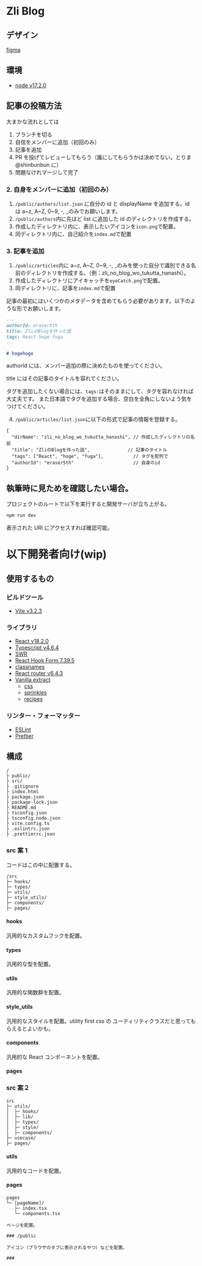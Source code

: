 # Zli Blog

## デザイン

[figma](https://www.figma.com/file/BeealdPJxbboY3Uh9k17vg/ZliBlog?node-id=109%3A990&t=cqelnDMyiYIpFclv-1)

## 環境

- [node v17.2.0](https://nodejs.org/ja/)

## 記事の投稿方法

大まかな流れとしては

1. ブランチを切る
2. 自信をメンバーに追加（初回のみ）
3. 記事を追加
4. PR を投げてレビューしてもらう（誰にしてもらうかは決めてない。とりま@shinbunbun に）
5. 問題なけれマージして完了

### 2. 自身をメンバーに追加（初回のみ）

1. `/public/authors/list.json` に自分の id と displayName を追加する。id は a~z, A~Z, 0~9, -, \_のみでお願いします。
2. `/public/authors`内に先ほど list に追加した id のディレクトリを作成する。
3. 作成したディレクトリ内に、表示したいアイコンを`icon.png`で配置。
4. 同ディレクトリ内に、自己紹介を`index.md`で配置

### 3. 記事を追加

1. `/public/articles`内に a~z, A~Z, 0~9, -, \_のみを使った自分で識別できる名前のディレクトリを作成する。（例：zli_no_blog_wo_tukutta_hanashi）。
2. 作成したディレクトリにアイキャッチを`eyeCatch.png`で配置。
3. 同ディレクトリに、記事を`index.md`で配置

記事の最初にはいくつかのメタデータを含めてもらう必要があります。以下のような形でお願いします。

```md
---
authorId: eraser5th
title: ZliのBlogを作った話
tags: React hoge fuga
---

# hogehoge
```

authorId には、メンバー追加の際に決めたものを使ってください。

title にはその記事のタイトルを容れてください。

タグを追加したくない場合には、`tags:`はそのままにして、タグを容れなければ大丈夫です。
また日本語でタグを追加する場合、空白を全角にしないよう気をつけてください。

4. `/public/articles/list.json`に以下の形式で記事の情報を登録する。

```
{
  "dirName": "zli_no_blog_wo_tukutta_hanashi", // 作成したディレクトリの名前
  "title": "ZliのBlogを作った話",              // 記事のタイトル
  "tags": ["React", "hoge", "fuga"],           // タグを配列で
  "authorId": "eraser5th"                      // 自身のid
}
```

## 執筆時に見ためを確認したい場合。

プロジェクトのルートで以下を実行すると開発サーバが立ち上がる。

```sh
npm run dev
```

表示された URl にアクセスすれば確認可能。

# 以下開発者向け(wip)

## 使用するもの

### ビルドツール

- [Vite v3.2.3](https://vitejs.dev/)

### ライブラリ

- [React v18.2.0](https://ja.reactjs.org/)
- [Typescript v4.6.4](https://www.typescriptlang.org/)
- [SWR](https://swr.vercel.app/ja)
- [React Hook Form 7.39.5](https://react-hook-form.com/)
- [classnames](https://github.com/JedWatson/classnames)
- [React router v6.4.3](https://reactrouter.com/en/main)
- [Vanilla extract](https://vanilla-extract.style/)
  - [css](https://vanilla-extract.style/documentation/getting-started/)
  - [sprinkles](https://vanilla-extract.style/documentation/packages/sprinkles/)
  - [recipes](https://vanilla-extract.style/documentation/packages/recipes/)

### リンター・フォーマッター

- [ESLint](https://eslint.org/)
- [Prettier](https://prettier.io/)

## 構成

```
/
├ public/
├ src/
├ .gitignore
├ index.html
├ package.json
├ package-lock.json
├ README.md
├ tsconfig.json
├ tsconfig.node.json
├ vite.config.ts
├ .eslintrc.json
├ .prettierrc.json

```

### src 案 1

コードはこの中に配置する。

```
/src
├─ hooks/
├─ types/
├─ utils/
├─ style_utils/
├─ components/
├─ pages/
```

#### hooks

汎用的なカスタムフックを配置。

#### types

汎用的な型を配置。

#### utils

汎用的な関数群を配置。

#### style_utils

汎用的なスタイルを配置。utility first css の ユーティリティクラスだと思ってもらえるとよいかも。

#### components

汎用的な React コンポーネントを配置。

#### pages

### src 案２

```
src
├─ utils/
│  ├─ hooks/
│  ├─ lib/
│  ├─ types/
│  ├─ style/
│  ├─ components/
├─ usecase/
├─ pages/
```

#### utils

汎用的なコードを配置。

#### pages

```
pages
└─ [pageName]/
   ├─ index.tsx
   └─ components.tsx

ページを配置。

### /public

アイコン（ブラウザのタブに表示されるやつ）などを配置。

###
```
